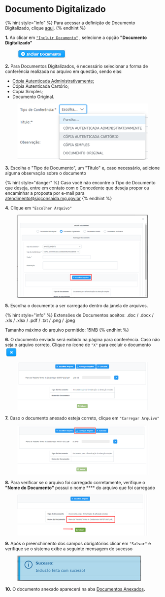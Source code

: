 # Documento Digitalizado

{% hint style="info" %}
Para acessar a definição de Documento Digitalizado, clique [aqui](broken-reference).
{% endhint %}

**1.** Ao clicar em [`"Incluir Documento"`](broken-reference) , selecione a opção **"Documento Digitalizado"**

<figure><img src="../../../.gitbook/assets/image (465).png" alt=""><figcaption></figcaption></figure>

**2.** Para Documentos Digitalizados, é necessário selecionar a forma de conferência realizada no arquivo em questão, sendo elas:&#x20;

* [Cópia Autenticada Administrativamente](broken-reference);
* Cópia Autenticada Cartório;
* Cópia Simples;
* Documento Original.

<figure><img src="../../../.gitbook/assets/image (512).png" alt=""><figcaption></figcaption></figure>

**3.** Escolha o "Tipo de Documento", um "Título" e, caso necessário, adicione alguma observação sobre o documento&#x20;

{% hint style="danger" %}
Caso você não encontre o Tipo de Documento que deseja, entre em contato com o Concedente que deseja propor ou encaminhar a proposta por e-mail para atendimento@sigconsaida.mg.gov.br
{% endhint %}

**4**. Clique em `"Escolher Arquivo"`

<figure><img src="../../../.gitbook/assets/image (452).png" alt=""><figcaption></figcaption></figure>

**5.** Escolha o documento a ser carregado dentro da janela de arquivos.

{% hint style="info" %}
Extensões de Documentos aceitos: .doc / .docx / .xls / .xlsx / .pdf / .txt / .png / .jpeg

Tamanho máximo do arquivo permitido: 15MB
{% endhint %}

**6.** O documento enviado será exibido na página para conferência. Caso não seja o arquivo correto, Clique no ícone de `"X"` para excluir o documento <img src="../../../.gitbook/assets/x.png" alt="" data-size="original">

<figure><img src="../../../.gitbook/assets/image (540).png" alt=""><figcaption></figcaption></figure>

**7.** Caso o documento anexado esteja correto, clique em `"Carregar Arquivo"`

<figure><img src="../../../.gitbook/assets/image (533).png" alt=""><figcaption></figcaption></figure>

**8.** Para verificar se o arquivo foi carregado corretamente, verifique o **"Nome do Documento"** possui o nome **** do arquivo que foi carregado

<figure><img src="../../../.gitbook/assets/image (463).png" alt=""><figcaption></figcaption></figure>

**9.** Após o preenchimento dos campos obrigatórios clicar em `"Salvar"` e verifique se o sistema exibe a seguinte mensagem de sucesso

<figure><img src="../../../.gitbook/assets/image (484).png" alt=""><figcaption></figcaption></figure>

**10.** O documento anexado aparecerá na aba [Documentos Anexados](../)**.**
